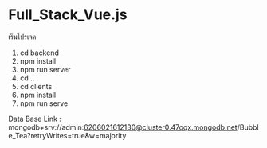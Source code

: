 # Full_Stack_Vue.js
เริ่มโปรเจค

1. cd backend
2. npm install
3. npm run server
4. cd ..
5. cd clients
6. npm install
7. npm run serve

Data Base
Link : mongodb+srv://admin:6206021612130@cluster0.47oqx.mongodb.net/Bubble_Tea?retryWrites=true&w=majority
